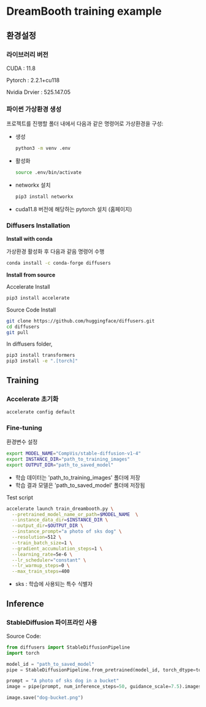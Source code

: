 # DreamBooth training example

## 환경설정

### 라이브러리 버전

CUDA : 11.8

Pytorch : 2.2.1+cu118

Nvidia Drvier : 525.147.05

### 파이썬 가상환경 생성

프로젝트를 진행할 폴더 내에서 다음과 같은 명령어로 가상환경을 구성:

- 생성

  ``` bash
  python3 -m venv .env
  ```

- 활성화

  ```bash
  source .env/bin/activate
  ```
  
- networkx 설치

  ```bash
  pip3 install networkx
  ```

- cuda11.8 버전에 해당하는 pytorch 설치 (홈페이지)

  

### Diffusers Installation

**Install with conda**

가상환경 활성화 후 다음과 같음 명령어 수행 

```bash
conda install -c conda-forge diffusers
```



**Install from source**

Accelerate Install

```bash
pip3 install accelerate
```



Source Code Install

````bash
git clone https://github.com/huggingface/diffusers.git
cd diffusers
git pull
````



In diffusers folder,

```bash
pip3 install transformers
pip3 install -e ".[torch]"
```



## Training

### Accelerate 초기화

```bash
accelerate config default
```



### Fine-tuning

환경변수 설정

```bash
export MODEL_NAME="CompVis/stable-diffusion-v1-4"
export INSTANCE_DIR="path_to_training_images"
export OUTPUT_DIR="path_to_saved_model"
```

- 학습 데이터는 'path_to_training_images' 폴더에 저장
- 학습 결과 모델은 'path_to_saved_model' 폴더에 저장됨



Test script

```bash
accelerate launch train_dreambooth.py \
  --pretrained_model_name_or_path=$MODEL_NAME  \
  --instance_data_dir=$INSTANCE_DIR \
  --output_dir=$OUTPUT_DIR \
  --instance_prompt="a photo of sks dog" \
  --resolution=512 \
  --train_batch_size=1 \
  --gradient_accumulation_steps=1 \
  --learning_rate=5e-6 \
  --lr_scheduler="constant" \
  --lr_warmup_steps=0 \
  --max_train_steps=400
```

- sks : 학습에 사용되는 특수 식별자



## Inference

### StableDiffusion 파이프라인 사용

Source Code:

```python
from diffusers import StableDiffusionPipeline
import torch

model_id = "path_to_saved_model"
pipe = StableDiffusionPipeline.from_pretrained(model_id, torch_dtype=torch.float16).to("cuda")

prompt = "A photo of sks dog in a bucket"
image = pipe(prompt, num_inference_steps=50, guidance_scale=7.5).images[0]

image.save("dog-bucket.png")
```

